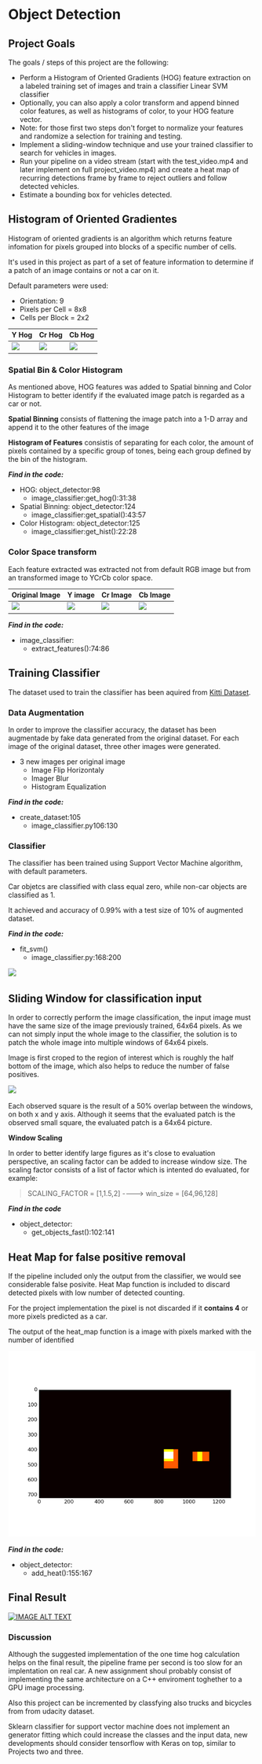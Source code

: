 # Object Detection

[//]: # (Image References)
[image1]: ./output_images/car_not_car.png
[test1_original]: ./output_images/test1.jpg
[test1_y]: ./output_images/ycrcb_0.jpg
[test1_cr]: ./output_images/ycrcb_1.jpg
[test1_cb]: ./output_images/ycrcb_2.jpg
[hog_y]: ./output_images/hog_0.jpg
[hog_cr]: ./output_images/hog_cr.jpg
[hog_cb]: ./output_images/hog_cb.jpg
[sliding_win]: ./output_images/window_scaling.jpg
[heat_map]: ./output_images/heat_map.png

## Project Goals

The goals / steps of this project are the following:

* Perform a Histogram of Oriented Gradients (HOG) feature extraction on a labeled training set of images and train a classifier Linear SVM classifier
* Optionally, you can also apply a color transform and append binned color features, as well as histograms of color, to your HOG feature vector. 
* Note: for those first two steps don't forget to normalize your features and randomize a selection for training and testing.
* Implement a sliding-window technique and use your trained classifier to search for vehicles in images.
* Run your pipeline on a video stream (start with the test_video.mp4 and later implement on full project_video.mp4) and create a heat map of recurring detections frame by frame to reject outliers and follow detected vehicles.
* Estimate a bounding box for vehicles detected.

## Histogram of Oriented Gradientes

Histogram of oriented gradients is an algorithm which returns feature infomation for pixels grouped into blocks of a specific number of cells.

It's used in this project as part of a set of feature information to determine if a patch of an image contains or not a car on it.

Default parameters were used:

* Orientation: 9
* Pixels per Cell = 8x8
* Cells per Block = 2x2

Y Hog|Cr Hog|Cb Hog
----|----|----
![][hog_y]|![][hog_cr]|![][hog_cb]

### Spatial Bin & Color Histogram

As mentioned above, HOG features was added to Spatial binning and Color Histogram to better identify if the evaluated image patch is regarded as a car or not.

**Spatial Binning** consists of flattening the image patch into a 1-D array and append it to the other features of the image

**Histogram of Features** consistis of separating for each color, the amount of pixels contained by a specific group of tones, being each group defined by the bin of the histogram.


***Find in the code:***

* HOG: object_detector:98
	* image_classifier:get_hog():31:38
* Spatial Binning: object_detector:124
	* image_classifier:get_spatial():43:57
* Color Histogram: object_detector:125
	* image_classifier:get_hist():22:28
	
### Color Space transform

Each feature extracted was extracted not from default RGB image but from an transformed image to YCrCb color space.

| Original Image | Y image|Cr Image|Cb Image|
|----|----|----|----|
|![][test1_original]|![][test1_y]|![][test1_cr]|![][test1_cb]|

***Find in the code:***

* image_classifier:
	* extract_features():74:86
	
## Training Classifier

The dataset used to train the classifier has been aquired from [Kitti Dataset](http://www.cvlibs.net/datasets/kitti/).

### Data Augmentation

In order to improve the classifier accuracy, the dataset has been augmentade by fake data generated from the original dataset. For each image of the original dataset, three other images were generated.

* 3 new images per original image
	* Image Flip Horizontaly
	* Imager Blur
	* Histogram Equalization
	
***Find in the code:***

* create_dataset:105
	* image_classifier.py106:130
	
### Classifier

The classifier has been trained using Support Vector Machine algorithm, with default parameters.

Car objetcs are classified with class equal zero, while non-car objects are classified as 1.

It achieved and accuracy of 0.99% with a test size of 10% of augmented dataset.

***Find in the code:***

* fit_svm()
	* image_classifier.py:168:200

![][image1]

## Sliding Window for classification input

In order to correctly perform the image classification, the input image must have the same size of the image previously trained, 64x64 pixels. As we can not simply input the whole image to the classifier, the solution is to patch the whole image into multiple windows of 64x64 pixels.

Image is first croped to the region of interest which is roughly the half bottom of the image, which also helps to reduce the number of false positives.

![][sliding_win]

Each observed square is the result of a 50% overlap between the windows, on both x and y axis. Although it seems that the evaluated patch is the observed small square, the evaluated patch is a 64x64 picture. 

**Window Scaling**

In order to better identify large figures as it's close to evaluation perspective, an scaling factor can be added to increase window size. The scaling factor consists of a list of factor which is intented do evaluated, for example:

> SCALING_FACTOR = [1,1.5,2] ----> win_size = [64,96,128]

***Find in the code***

* object_detector:
	* get_objects_fast():102:141

## Heat Map for false positive removal
If the pipeline included only the output from the classifier, we would see considerable false posivite. Heat Map function is included to discard detected pixels with low number of detected counting.

For the project implementation the pixel is not discarded if it **contains 4** or more pixels predicted as a car.

The output of the heat_map function is a image with pixels marked with the number of identified 

![heat_map][heat_map]

***Find in the code:***

* object_detector:
	* add_heat():155:167 

## Final Result

[![IMAGE ALT TEXT](http://img.youtube.com/vi/H21sEzgi6k4/0.jpg)](http://www.youtube.com/watch?v=H21sEzgi6k4)

### Discussion 

Although the suggested implementation of the one time hog calculation helps on the final result, the pipeline frame per second is too slow for an implentation on real car. A new assignment shoul probably consist of implementing the same architecture on a C++ enviroment toghether to a GPU image processing.

Also this project can be incremented by classfying also trucks and bicycles from from udacity dataset.

Sklearn classifier for support vector machine does not implement an generator fitting which could increase the classes and the input data, new developments should consider tensorflow with Keras on top, similar to Projects two and three. 
